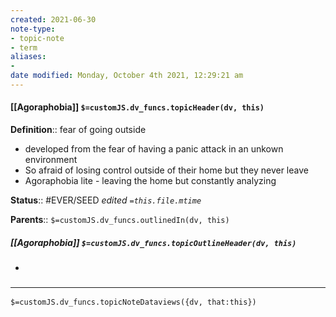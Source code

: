 ```yaml
---
created: 2021-06-30
note-type:
- topic-note
- term
aliases:
-
date modified: Monday, October 4th 2021, 12:29:21 am
---
```


#### [[Agoraphobia]] `$=customJS.dv_funcs.topicHeader(dv, this)`

**Definition**:: fear of going outside
- developed from the fear of having a panic attack in an unkown environment
- So afraid of losing control outside of their home but they never leave
- Agoraphobia lite - leaving the home but constantly analyzing

**Status**:: #EVER/SEED
*edited `=this.file.mtime`*

**Parents**::
`$=customJS.dv_funcs.outlinedIn(dv, this)`

##### [[Agoraphobia]] `$=customJS.dv_funcs.topicOutlineHeader(dv, this)`

-

### <hr class="dataviews"/>

`$=customJS.dv_funcs.topicNoteDataviews({dv, that:this})`

